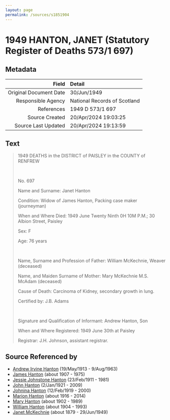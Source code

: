 ```yaml
---
layout: page
permalink: /sources/s1851904
---
```


# 1949 HANTON, JANET (Statutory Register of Deaths 573/1 697)

## Metadata
Field | Detail
---:|:---
Original Document Date | 30/Jun/1949
Responsible Agency | National Records of Scotland
References | 1949 D 573/1 697
Source Created | 20/Apr/2024 19:03:25
Source Last Updated | 20/Apr/2024 19:13:59

## Text

> 1949 DEATHS in the DISTRICT of PAISLEY in the COUNTY of RENFREW
>
> <br/>
>
> No. 697
>
> Name and Surname: Janet Hanton
>
> Condition: Widow of James Hanton, Packing case maker (journeyman)
>
> When and Where Died: 1949 June Twenty Ninth 0H 10M P.M.; 30 Albion Street, Paisley
>
> Sex: F
>
> Age: 76 years
>
> <br/>
>
> Name, Surname and Profession of Father: William McKechnie, Weaver (deceased)
>
> Name, and Maiden Surname of Mother: Mary McKechnie M.S. McAdam (deceased)
>
> Cause of Death: Carcinoma of Kidney, secondary growth in lung.
>
> Certified by: J.B. Adams
>
> <br/>
>
> Signature and Qualification of Informant: Andrew Hanton, Son
>
> When and Where Registered: 1949 June 30th at Paisley
>
> Registrar: J.H. Johnson, assistant registrar.
>

## Source Referenced by

* [Andrew Irvine Hanton](../people/@53392578@-andrew-irvine-hanton-b1913-5-19-d1963-8-9.md) (19/May/1913 - 9/Aug/1963)
* [James Hanton](../people/@30630538@-james-hanton-b1907-d1975.md) (about 1907 - 1975)
* [Jessie Johnstone Hanton](../people/@56011610@-jessie-johnstone-hanton-b1911-2-23-d1981.md) (23/Feb/1911 - 1981)
* [John Hanton](../people/@30651959@-john-hanton-b1921-1-2-d2009.md) (2/Jan/1921 - 2009)
* [Johnina Hanton](../people/@68592798@-johnina-hanton-b1919-2-12-d2000.md) (12/Feb/1919 - 2000)
* [Marion Hanton](../people/@27083581@-marion-hanton-b1916-d2014.md) (about 1916 - 2014)
* [Mary Hanton](../people/@24857040@-mary-hanton-b1902-d1989.md) (about 1902 - 1989)
* [William Hanton](../people/@19187808@-william-hanton-b1904-d1993.md) (about 1904 - 1993)
* [Janet McKechnie](../people/@47324688@-janet-mckechnie-b1879-d1949-6-29.md) (about 1879 - 29/Jun/1949)
